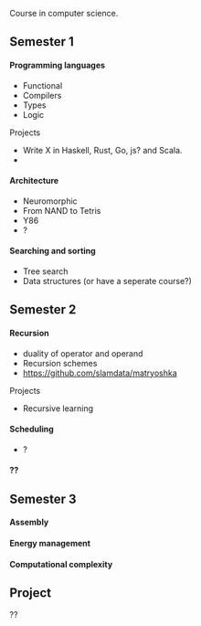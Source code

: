 Course in computer science.

## Semester 1

#### Programming languages

* Functional
* Compilers
* Types
* Logic

Projects

* Write X in Haskell, Rust, Go, js? and Scala.
* 

#### Architecture

* Neuromorphic
* From NAND to Tetris
* Y86
* ?

#### Searching and sorting


* Tree search
* Data structures (or have a seperate course?)


## Semester 2

#### Recursion

* duality of operator and operand
* Recursion schemes
* https://github.com/slamdata/matryoshka

Projects

* Recursive learning

#### Scheduling

* ?



#### ??

## Semester 3


#### Assembly



#### Energy management


#### Computational complexity


## Project

??
